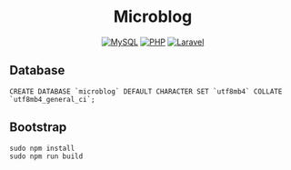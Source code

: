 <h1 align="center">Microblog</h1>

<p align="center">
    <a href="https://www.mysql.com/"><img src="https://img.shields.io/badge/mysql-%2300f.svg?style=for-the-badge&logo=mysql&logoColor=white" alt="MySQL"></a>
    <a href="https://www.php.net/"><img src="https://img.shields.io/badge/php-%23777BB4.svg?style=for-the-badge&logo=php&logoColor=white" alt="PHP"></a>
    <a href="https://laravel.com/"><img src="https://img.shields.io/badge/laravel-%23FF2D20.svg?style=for-the-badge&logo=laravel&logoColor=white" alt="Laravel"></a>
</p>

## Database

```mysql
CREATE DATABASE `microblog` DEFAULT CHARACTER SET `utf8mb4` COLLATE `utf8mb4_general_ci`;
```

## Bootstrap

```shell
sudo npm install
sudo npm run build
```
